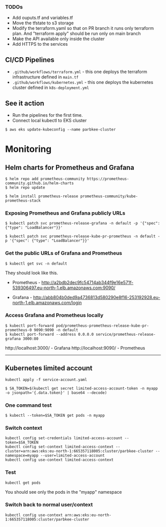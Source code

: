 ### TODOs
* Add ouputs.tf and variables.tf
* Move the tfstate to s3 storage
* Modify the terraform.yaml so that on PR branch it runs only terraform plan. And "terraform apply" should be run only on main branch
* Make the API available only inside the cluster
* Add HTTPS to the services


## CI/CD Pipelines
* `.github/workflows/terraform.yml` - this one deploys the terraform infrastructure defined in `main.tf`
* `.github/workflows/kubernetes.yml` - this one deploys the kubernetes cluster defined in `k8s-deployment.yml` 

## See it action

* Run the pipelines for the first time.
* Connect local kubectl to EKS cluster 
```
$ aws eks update-kubeconfig --name parbkee-cluster
```

# Monitoring

## Helm charts for Prometheus and Grafana

```
$ helm repo add prometheus-community https://prometheus-community.github.io/helm-charts
$ helm repo update

$ helm install prometheus-release prometheus-community/kube-prometheus-stack
```

### Exposing Prometheus and Grafana publicly URLs

```
$ kubectl patch svc prometheus-release-grafana -n default -p '{"spec": {"type": "LoadBalancer"}}'
```

```
$ kubectl patch svc prometheus-release-kube-pr-prometheus -n default -p '{"spec": {"type": "LoadBalancer"}}'
```

### Get the public URLs of Grafana and Prometheus

```
$ kubectl get svc -n default
```

They should look like this.

* Prometheus - http://a2bdb2dec9fc54714ab344f9e16e571f-539306497.eu-north-1.elb.amazonaws.com:9090/

* Grafana - http://abb804b0ded9a4736813d580290e8f16-253192928.eu-north-1.elb.amazonaws.com/login

### Access Grafana and Prometheus locally

```
$ kubectl port-forward pod/prometheus-prometheus-release-kube-pr-prometheus-0 9090:9090 -n default
$ kubectl port-forward --address 0.0.0.0 service/prometheus-release-grafana 3000:80
```

http://localhost:3000/ - Grafana
http://localhost:9090/ - Prometheus

---

## Kubernetes limited account

```
kubectl apply -f service-account.yaml
```


```
$ SA_TOKEN=$(kubectl get secret limited-access-account-token -n myapp -o jsonpath='{.data.token}' | base64 --decode)
```

### One command test 
```
$ kubectl --token=$SA_TOKEN get pods -n myapp
```


### Switch context 

```
kubectl config set-credentials limited-access-account --token=$SA_TOKEN
kubectl config set-context limited-access-context --cluster=arn:aws:eks:eu-north-1:665357118005:cluster/parbkee-cluster --namespace=myapp --user=limited-access-account
kubectl config use-context limited-access-context
```

### Test
```
kubectl get pods
```

You should see only the pods in the "myapp" namespace


### Switch back to normal user/context

```
kubectl config use-context arn:aws:eks:eu-north-1:665357118005:cluster/parbkee-cluster
```
